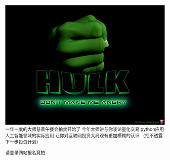 <!DOCTYPE html>
<html lang="en">
<head>
    <meta charset="UTF-8">
    <title>Lunch  with master Chen</title>
</head>
<body>
<img src=0.jpg>  
  一年一度的大师慈善午餐会拍卖开始了 今年大师讲与你谈论量化交易 python应用 人工智能领域的实际应用 让你对互联网投资大局观有更加模糊的认识 （拒不透露下一步投资计划）

请登录网站报名竞拍

</body>
</html>
